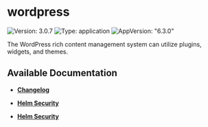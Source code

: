 # wordpress

![Version: 3.0.7](https://img.shields.io/badge/Version-3.0.7-informational?style=flat-square) ![Type: application](https://img.shields.io/badge/Type-application-informational?style=flat-square) ![AppVersion: "6.3.0"](https://img.shields.io/badge/AppVersion-"6.3.0"-informational?style=flat-square)

The WordPress rich content management system can utilize plugins, widgets, and themes.

## Available Documentation

- [**Changelog**](CHANGELOG)

- [**Helm Security**](container-security)

- [**Helm Security**](helm-security)

